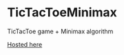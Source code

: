 # TicTacToeMinimax
TicTacToe game + Minimax algorithm

[Hosted here](https://bandipus.github.io/TicTacToeMCTS/)
